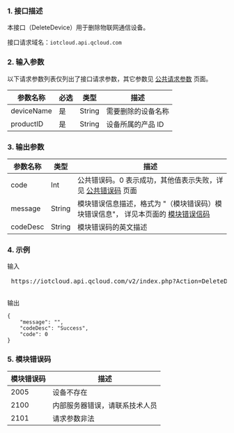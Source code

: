 ### 1. 接口描述
本接口（DeleteDevice）用于删除物联网通信设备。

接口请求域名：`iotcloud.api.qcloud.com`

### 2. 输入参数

以下请求参数列表仅列出了接口请求参数，其它参数见 [公共请求参数](http://tce.fsphere.cn/document/api/213/6976) 页面。

| 参数名称       | 必选   | 类型     | 描述         |
| ---------- | ---- | ------ | ---------- |
| deviceName | 是    | String | 需要删除的设备名称  |
| productID  | 是    | String | 设备所属的产品 ID |
### 3. 输出参数

| 参数名称     | 类型     | 描述                                       |
| -------- | ------ | ---------------------------------------- |
| code     | Int    | 公共错误码。0 表示成功，其他值表示失败，详见 [公共错误码](http://tce.fsphere.cn/document/product/634/12279) 页面 |
| message  | String | 模块错误信息描述，格式为 "（模块错误码）模块错误信息"， 详见本页面的 [模块错误信码](#module_error_info) |
| codeDesc | String | 模块错误码的英文描述                               |


### 4. 示例

输入
<pre>
 https://iotcloud.api.qcloud.com/v2/index.php?Action=DeleteDevice&productID=ABCDE12345&deviceName=apple&<<a href="http://tce.fsphere.cn/document/api/213/6976">公共请求参数</a>>

</pre>

输出
```
{
    "message": "",
    "codeDesc": "Success",
    "code": 0
}
```

<span id = "module_error_info"></span>
### 5. 模块错误码

| 模块错误码 | 描述              |
| ----- | --------------- |
| 2005  | 设备不存在           |
| 2100  | 内部服务器错误，请联系技术人员 |
| 2101  | 请求参数非法          |
